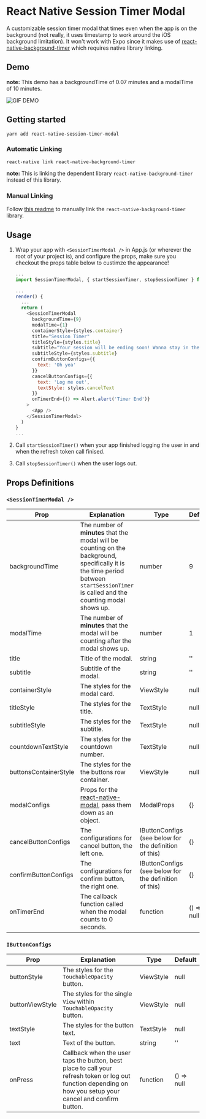 # React Native Session Timer Modal

A customizable session timer modal that times even when the app is on the background (not really, it uses timestamp to work around the iOS background limitation). It won't work with Expo since it makes use of [react-native-background-timer](https://github.com/ocetnik/react-native-background-timer) which requires native library linking.

## Demo

**note:** This demo has a backgroundTime of 0.07 minutes and a modalTime of 10 minutes.

![GIF DEMO](https://i.imgur.com/igQmCdN.gif)

## Getting started

`yarn add react-native-session-timer-modal`

### Automatic Linking

`react-native link react-native-background-timer`

**note:** This is linking the dependent library `react-native-background-timer` instead of this library.

### Manual Linking

Follow [this readme](https://github.com/ocetnik/react-native-background-timer/blob/master/README.md) to manually link the `react-native-background-timer` library.

## Usage

1. Wrap your app with `<SessionTimerModal />` in App.js (or wherever the root of your project is), and configure the props, make sure you checkout the props table below to custimze the appearance!

   ```javascript
   ...
   import SessionTimerModal, { startSessionTimer, stopSessionTimer } from 'react-native-session-timer-modal';

   ...
   render() {
     ...
     return (
       <SessionTimerModal
         backgroundTime={9}
         modalTime={1}
         containerStyle={styles.container}
         title="Session Timer"
         titleStyle={styles.title}
         subtitle="Your session will be ending soon! Wanna stay in the app?"
         subtitleStyle={styles.subtitle}
         confirmButtonConfigs={{
           text: 'Oh yea'
         }}
         cancelButtonConfigs={{
           text: 'Log me out',
           textStyle: styles.cancelText
         }}
         onTimerEnd={() => Alert.alert('Timer End')}
       >
         <App />
       </SessionTimerModal>
     )
   }
   ...
   ```

2. Call `startSessionTimer()` when your app finished logging the user in and when the refresh token call finised.

3. Call `stopSessionTimer()` when the user logs out.

## Props Definitions

### `<SessionTimerModal />`

| Prop                  | Explanation                                                                                                                                                                            | Type                                                  | Default    |
| --------------------- | -------------------------------------------------------------------------------------------------------------------------------------------------------------------------------------- | ----------------------------------------------------- | ---------- |
| backgroundTime        | The number of **minutes** that the modal will be counting on the background, specifically it is the time period between `startSessionTimer` is called and the counting modal shows up. | number                                                | 9          |
| modalTime             | The number of **minutes** that the modal will be counting after the modal shows up.                                                                                                    | number                                                | 1          |
| title                 | Title of the modal.                                                                                                                                                                    | string                                                | ''         |
| subtitle              | Subtitle of the modal.                                                                                                                                                                 | string                                                | ''         |
| containerStyle        | The styles for the modal card.                                                                                                                                                         | ViewStyle                                             | null       |
| titleStyle            | The styles for the title.                                                                                                                                                              | TextStyle                                             | null       |
| subtitleStyle         | The styles for the subtitle.                                                                                                                                                           | TextStyle                                             | null       |
| countdownTextStyle    | The styles for the countdown number.                                                                                                                                                   | TextStyle                                             | null       |
| buttonsContainerStyle | The styles for the the buttons row container.                                                                                                                                          | ViewStyle                                             | null       |
| modalConfigs          | Props for the [react-native-modal](https://github.com/react-native-community/react-native-modal#available-props), pass them down as an object.                                         | ModalProps                                            | {}         |
| cancelButtonConfigs   | The configurations for cancel button, the left one.                                                                                                                                    | IButtonConfigs (see below for the definition of this) | {}         |
| confirmButtonConfigs  | The configurations for confirm button, the right one.                                                                                                                                  | IButtonConfigs (see below for the definition of this) | {}         |
| onTimerEnd            | The callback function called when the modal counts to 0 seconds.                                                                                                                       | function                                              | () => null |

### `IButtonConfigs`

| Prop            | Explanation                                                                                                                                                  | Type      | Default    |
| --------------- | ------------------------------------------------------------------------------------------------------------------------------------------------------------ | --------- | ---------- |
| buttonStyle     | The styles for the `TouchableOpacity` button.                                                                                                                | ViewStyle | null       |
| buttonViewStyle | The styles for the single `View` within `TouchableOpacity` button.                                                                                           | ViewStyle | null       |
| textStyle       | The styles for the button text.                                                                                                                              | TextStyle | null       |
| text            | Text of the button.                                                                                                                                          | string    | ''         |
| onPress         | Callback when the user taps the button, best place to call your refresh token or log out function depending on how you setup your cancel and confirm button. | function  | () => null |
